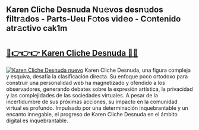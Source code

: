## Karen Cliche Desnuda N𝚞𝚎vos desn𝚞dos filtr𝚊dos - Parts-Ueu F𝚘tos vid𝚎o - C𝚘ntenido atr𝚊ctivo cak1m

# <h2><a href="http://mb0evgs.tromn.icu/?c=Karen+Cliche+Desnuda">🔗👉👉👉 Karen Cliche Desnuda 🔗🔗</a></h2>

[![Karen Cliche Desnuda nuevo](https://i.imgur.com/pEAQMta.gif)](http://mb0evgs.tromn.icu/?c=Karen+Cliche+Desnuda)
Karen Cliche Desnuda, una figura compleja y esquiva, desafía la clasificación directa. Su enfoque poco ortodoxo para construir una personalidad web ha magnetizado y ofendido a los observadores, generando debates sobre la expresión artística, la privacidad y las complejidades de las sociedades virtuales. A pesar de la incertidumbre de sus próximas acciones, su impacto en la comunidad virtual es profundo. Impulsado por una determinación inquebrantable y un encanto innegable, el progreso de Karen Cliche Desnuda en el ámbito digital es inquebrantable.
